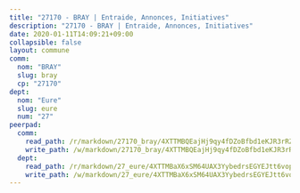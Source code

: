 ```yaml
---
title: "27170 - BRAY | Entraide, Annonces, Initiatives"
description: "27170 - BRAY | Entraide, Annonces, Initiatives"
date: 2020-01-11T14:09:21+09:00
collapsible: false
layout: commune
comm:
  nom: "BRAY"
  slug: bray
  cp: "27170"
dept:
  nom: "Eure"
  slug: eure
  num: "27"
peerpad:
  comm:
    read_path: /r/markdown/27170_bray/4XTTMBQEajHj9qy4fDZoBfbd1eKJR3rRZHRCKdrTAt9UGiQx6
    write_path: /w/markdown/27170_bray/4XTTMBQEajHj9qy4fDZoBfbd1eKJR3rRZHRCKdrTAt9UGiQx6-K3TgUPF9tHsjKaU6AFSvvpbRGCV3dAm6pSfb76FW7UKaN1dGsa7AsmGUzxds8UfZM1jUMCr8gYBsLjzqvuYSWsHJRAfkk1fNeGjAzEoWzUz8Y8YExbZ66Y52ETMw8g4ghF8ZSPM8
  dept:
    read_path: /r/markdown/27_eure/4XTTMBaX6xSM64UAX3YybedrsEGYEJtt6vopdQsPEFtGijgwg
    write_path: /w/markdown/27_eure/4XTTMBaX6xSM64UAX3YybedrsEGYEJtt6vopdQsPEFtGijgwg-K3TgUmjy61Gu7ZFzjoVmiacXP2Rc4pq6sxVCYUX3mFQZWQw9yCKsEoAMagtuW4jJTYhK96DsWW4cPmZLagvQNZ34BscGcu4btrtJibt18c1mpqofaWe6Q3RartDiuMTjY7NrsH4r
---
```


